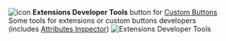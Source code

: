 ![icon](https://raw.github.com/Infocatcher/Custom_Buttons/master/Extensions_Developer_Tools/icon.png)&nbsp;<strong>Extensions Developer Tools</strong> button for [Custom Buttons](https://addons.mozilla.org/addon/custom-buttons/)
<br>Some tools for extensions or custom buttons developers
<br>(includes [Attributes Inspector](Custom_Buttons/blob/master/Attributes_Inspector))
![Extensions Developer Tools](https://raw.github.com/Infocatcher/Custom_Buttons/master/Extensions_Developer_Tools/extDevTools-en.png)